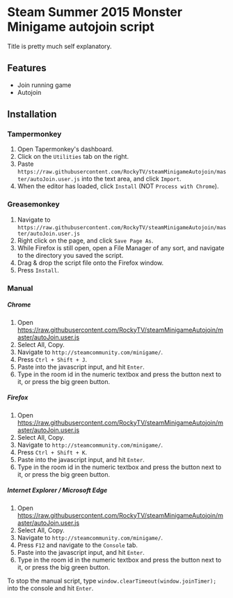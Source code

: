 # Steam Summer 2015 Monster Minigame autojoin script
Title is pretty much self explanatory.

## Features
* Join running game
* Autojoin

## Installation
### Tampermonkey
1. Open Tapermonkey's dashboard.
2. Click on the `Utilities` tab on the right.
3. Paste `https://raw.githubusercontent.com/RockyTV/steamMinigameAutojoin/master/autoJoin.user.js` into the text area, and click `Import`.
4. When the editor has loaded, click `Install` (NOT `Process with Chrome`).

### Greasemonkey
1. Navigate to `https://raw.githubusercontent.com/RockyTV/steamMinigameAutojoin/master/autoJoin.user.js`
2. Right click on the page, and click `Save Page As`.
3. While Firefox is still open, open a File Manager of any sort, and navigate to the directory you saved the script.
4. Drag & drop the script file onto the Firefox window.
5. Press `Install`.

### Manual ###

##### Chrome #####
1. Open https://raw.githubusercontent.com/RockyTV/steamMinigameAutojoin/master/autoJoin.user.js
2. Select All, Copy.
3. Navigate to `http://steamcommunity.com/minigame/`.
4. Press `Ctrl + Shift + J`.
5. Paste into the javascript input, and hit `Enter`.
6. Type in the room id in the numeric textbox and press the button next to it, or press the big green button.

##### Firefox #####
1. Open https://raw.githubusercontent.com/RockyTV/steamMinigameAutojoin/master/autoJoin.user.js
2. Select All, Copy.
3. Navigate to `http://steamcommunity.com/minigame/`.
4. Press `Ctrl + Shift + K`.
5. Paste into the javascript input, and hit `Enter`.
6. Type in the room id in the numeric textbox and press the button next to it, or press the big green button.

##### Internet Explorer / Microsoft Edge #####
1. Open https://raw.githubusercontent.com/RockyTV/steamMinigameAutojoin/master/autoJoin.user.js
2. Select All, Copy.
3. Navigate to `http://steamcommunity.com/minigame/`.
4. Press `F12` and navigate to the `Console` tab.
5. Paste into the javascript input, and hit `Enter`.
6. Type in the room id in the numeric textbox and press the button next to it, or press the big green button.


To stop the manual script, type `window.clearTimeout(window.joinTimer);` into the console and hit `Enter`.

